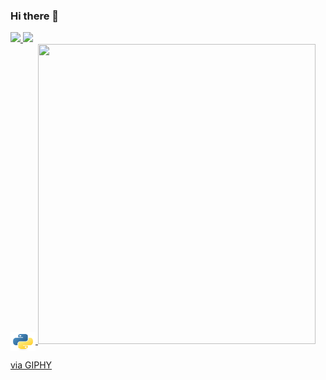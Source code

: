 ### Hi there 👋

<div>
  <a href="https://github.com/GitGuii">
  <img height="180em" src="https://github-readme-stats.vercel.app/api?username=GitGuii&show_icons=true&theme=great-gatsby&include_all_commits=true&count_private=true"/>
  <img height="180em" src="https://github-readme-stats.vercel.app/api/top-langs/?username=GitGuii&layout=compact&langs_count=7&theme=great-gatsby"/>
</div>
<img align="center" alt="gui-Python" height="30" width="40" src="https://raw.githubusercontent.com/devicons/devicon/master/icons/python/python-original.svg">
  <img src="https://giphy.com/embed/QIh0U4BXcxp7z5JJ0L" width="444" height="480" frameBorder="0" class="giphy-embed" allowFullScreen></img><p><a href="https://giphy.com/gifs/QIh0U4BXcxp7z5JJ0L">via GIPHY</a></p>
